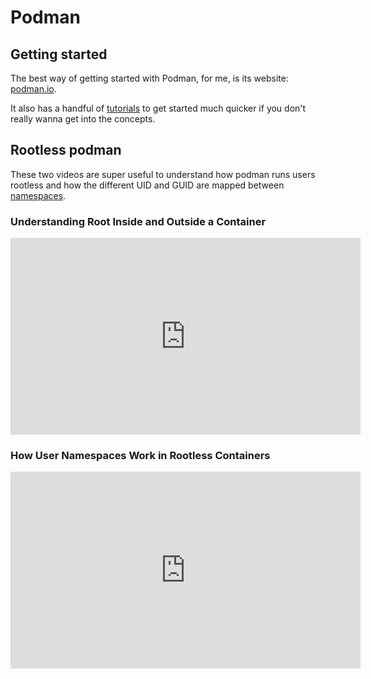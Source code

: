 # Podman

## Getting started

The best way of getting started with Podman, for me, is its website:
[podman.io](http://podman.io).

It also has a handful of [tutorials](https://docs.podman.io/en/latest/Tutorials.html) to get started much quicker if you don't really wanna get into the concepts.


## Rootless podman

These two videos are super useful to understand how podman runs users rootless
and how the different UID and GUID are mapped between [namespaces]().

### Understanding Root Inside and Outside a Container

<iframe width="560" height="315" src="https://www.youtube-nocookie.com/embed/ZgXpWKgQclc" title="YouTube video player" frameborder="0" allow="accelerometer; autoplay; clipboard-write; encrypted-media; gyroscope; picture-in-picture" allowfullscreen></iframe>

### How User Namespaces Work in Rootless Containers

<iframe width="560" height="315" src="https://www.youtube-nocookie.com/embed/Ac2boGEz2ww" title="YouTube video player" frameborder="0" allow="accelerometer; autoplay; clipboard-write; encrypted-media; gyroscope; picture-in-picture" allowfullscreen></iframe>



